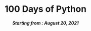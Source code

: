 <h1 align="center"> 
100 Days of Python
</h1>
<h5 align="center">
Starting from : August 20, 2021
</h5>

